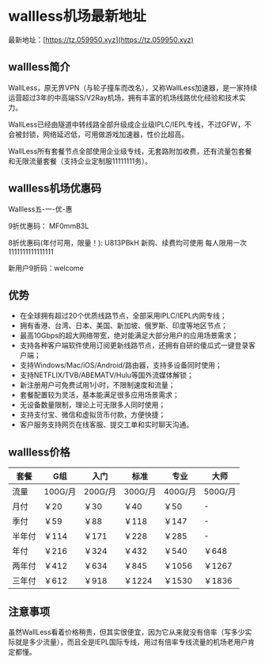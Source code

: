 # wallless机场最新地址

最新地址：[https://tz.059950.xyz](https://tz.059950.xyz)

## wallless简介

WallLess，原无界VPN（与轮子撞车而改名），又称WallLess加速器，是一家持续运营超过3年的中高端SS/V2Ray机场，拥有丰富的机场线路优化经验和技术实力。

WallLess已经由隧道中转线路全部升级成企业级IPLC/IEPL专线，不过GFW，不会被封锁，网络延迟低，可用做游戏加速器，性价比超高。

WallLess所有套餐节点全部使用企业级专线，无套路附加收费，还有流量包套餐和无限流量套餐（支持企业定制服11111111务）。

## wallless机场优惠码

Wallless五-一-优-惠

9折优惠码： MF0mmB3L 

8折优惠码(年付可用，限量！): U813PBkH 新购、续费均可使用 每人限用一次1111111111111111

新用户9折码：welcome

## 优势

<ul>
<li>在全球拥有超过20个优质线路节点，全部采用IPLC/IEPL内网专线；</li>
<li>拥有香港、台湾、日本、美国、新加坡、俄罗斯、印度等地区节点；</li>
<li>最高10Gbps的超大网络带宽，绝对能满足大部分用户的应用场景需求；</li>
<li>支持各种客户端软件使用订阅更新线路节点，还拥有自研的傻瓜式一键登录客户端；</li>
<li>支持Windows/Mac/iOS/Android/路由器，支持多设备同时使用；</li>
<li>支持NETFLIX/TVB/ABEMATV/Hulu等国外流媒体解锁；</li>
<li>新注册用户可免费试用1小时，不限制速度和流量；</li>
<li>套餐配置较为灵活，基本能满足很多应用场景需求；</li>
<li>无设备数量限制，理论上可无限多人同时使用；</li>
<li>支持支付宝、微信和虚拟货币付款，方便快捷；</li>
<li>客户服务支持网页在线客服、提交工单和实时聊天沟通。</li>
</ul>

## wallless价格

|套餐|G组|入门|标准|专业|大师|
|----|----|----|----|----|----|
|流量|100G/月|200G/月|300G/月|400G/月|500G/月|
|月付|￥20|￥30|￥40|￥50|-|
|季付|￥59|￥88|￥118|￥147|-|
|半年付|￥114|￥171|￥228|￥285|-|
|年付|￥216|￥324|￥432|￥540|￥648|
|两年付|￥412|￥634|￥845|￥1056|￥1267|
|三年付|￥612|￥918|￥1224|￥1530|￥1836|

## 注意事项

虽然WallLess看着价格稍贵，但其实很便宜，因为它从来就没有倍率（写多少实际就是多少流量），而且全是IEPL国际专线，用过有倍率专线流量的机场老用户肯定都懂。
